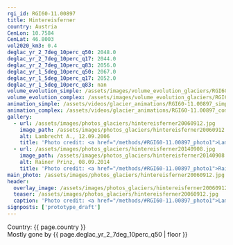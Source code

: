 ```yaml
---
rgi_id: RGI60-11.00897
title: Hintereisferner
country: Austria
CenLon: 10.7584
CenLat: 46.8003
vol2020_km3: 0.4
deglac_yr_2_7deg_10perc_q50: 2048.0
deglac_yr_2_7deg_10perc_q17: 2044.0
deglac_yr_2_7deg_10perc_q83: 2056.0
deglac_yr_1_5deg_10perc_q50: 2067.0
deglac_yr_1_5deg_10perc_q17: 2052.0
deglac_yr_1_5deg_10perc_q83: nan
volume_evolution_simple: /assets/images/volume_evolution_glaciers/RGI60-11.00897_simple_en.png
volume_evolution_complex: /assets/images/volume_evolution_glaciers/RGI60-11.00897_complex_en.png
animation_simple: /assets/videos/glacier_animations/RGI60-11.00897_simple_en.mp4
animation_complex: /assets/videos/glacier_animations/RGI60-11.00897_complex_en.mp4
gallery:
  - url: /assets/images/photos_glaciers/hintereisferner20060912.jpg
    image_path: /assets/images/photos_glaciers/hintereisferner20060912.jpg
    alt: Lambrecht A., 12.09.2006
    title: 'Photo credit: <a href="/methods/#RGI60-11.00897_photo1">Lambrecht A., 12.09.2006</a>'
  - url: /assets/images/photos_glaciers/hintereisferner20140908.jpg
    image_path: /assets/images/photos_glaciers/hintereisferner20140908.jpg
    alt: Rainer Prinz, 08.09.2014
    title: 'Photo credit: <a href="/methods/#RGI60-11.00897_photo1">Rainer Prinz, 08.09.2014</a>'
main_photo: /assets/images/photos_glaciers/hintereisferner20060912.jpg
header:
  overlay_image: /assets/images/photos_glaciers/hintereisferner20060912.jpg
  teaser: /assets/images/photos_glaciers/hintereisferner20060912.jpg
  caption: 'Photo credit: <a href="/methods/#RGI60-11.00897_photo1">Lambrecht A., 12.09.2006</a>'
signposts: ['prototype_draft']
---
```

Country: {{ page.country }}  <br>Mostly gone by {{ page.deglac_yr_2_7deg_10perc_q50 | floor }}
